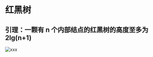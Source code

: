 # 红黑树

## 引理：一颗有 n 个内部结点的红黑树的高度至多为 2lg(n+1)  

![xxx](http://latex.codecogs.com/gif.latex?h\leq2lg(n+1))
